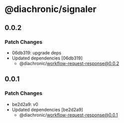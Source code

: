 # @diachronic/signaler

## 0.0.2

### Patch Changes

- 06db319: upgrade deps
- Updated dependencies [06db319]
  - @diachronic/workflow-request-response@0.0.2

## 0.0.1

### Patch Changes

- be2d2a9: v0
- Updated dependencies [be2d2a9]
  - @diachronic/workflow-request-response@0.0.1
